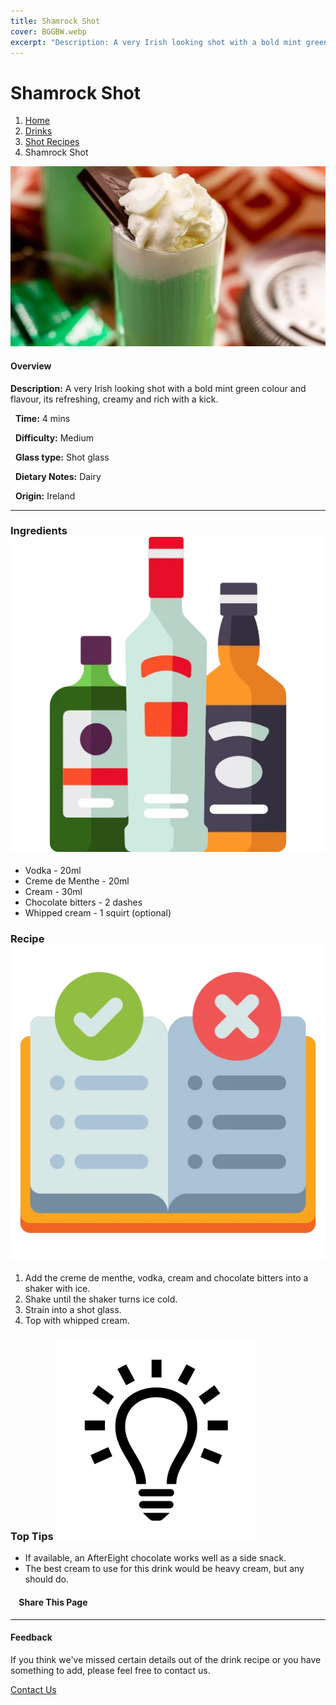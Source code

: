 ```yaml
---
title: Shamrock Shot
cover: BGGBW.webp
excerpt: "Description: A very Irish looking shot with a bold mint green colour and flavour, its refreshing, creamy and rich with a kick."
---
```


# Shamrock Shot

1.  [Home](/)
2.  [Drinks](drinks)
3.  [Shot Recipes](drinks/shotrecipes)
4.  Shamrock Shot

![](images/shamrock-shot.webp)

#### Overview

**Description:** A very Irish looking shot with a bold mint green colour and flavour, its refreshing, creamy and rich with a kick.

  **Time:** 4 mins

  **Difficulty:** Medium

  **Glass type:** Shot glass

  **Dietary Notes:** Dairy

  **Origin:** Ireland

* * *

### Ingredients ![target](images/liquor.webp)

-   Vodka - 20ml
-   Creme de Menthe - 20ml
-   Cream - 30ml
-   Chocolate bitters - 2 dashes
-   Whipped cream - 1 squirt (optional)

### Recipe ![target](images/rules.webp)

1.  Add the creme de menthe, vodka, cream and chocolate bitters into a shaker with ice.
2.  Shake until the shaker turns ice cold.
3.  Strain into a shot glass.
4.  Top with whipped cream.

### Top Tips ![target](images/lightbulb.webp)

-   If available, an AfterEight chocolate works well as a side snack.
-   The best cream to use for this drink would be heavy cream, but any should do.

####     Share This Page

[](https://www.facebook.com/sharer/sharer.php?u=beergogglegames.co.uk/Drinks/ShotRecipes/shamrock-shot)[](https://www.instagram.com/direct/new/)[](https://twitter.com/intent/tweet?url=beergogglegames.co.uk/Drinks/ShotRecipes/shamrock-shot)

* * *

#### Feedback

If you think we've missed certain details out of the drink recipe or you have something to add, please feel free to contact us.

  
  
  
[Contact Us](contact)
